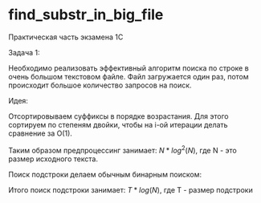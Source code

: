 # find_substr_in_big_file
Практическая часть экзамена 1С

Задача 1:

Необходимо реализовать эффективный алгоритм поиска по строке в очень большом текстовом файле. Файл загружается один раз, потом происходит большое количество запросов на поиск.

Идея:

Отсортировываем суффиксы в порядке возрастания. Для этого сортируем по степеням двойки, чтобы на i-ой итерации делать сравнение за О(1).

Таким образом предпроцессинг занимает: $N*log^2(N)$, где N - это размер исходного текста.

Поиск подстроки делаем обычным бинарным поиском:

Итого поиск подстроки занимает: $T*log(N)$, где T - размер подстроки

